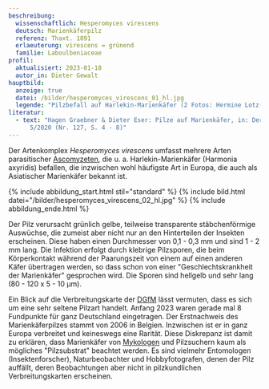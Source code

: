 ```yaml
---
beschreibung:
  wissenschaftlich: Hesperomyces virescens
  deutsch: Marienkäferpilz
  referenz: Thaxt. 1891
  erlaeuterung: virescens = grünend
  familie: Laboulbeniaceae
profil:
  aktualisiert: 2023-01-18
  autor_in: Dieter Gewalt
hauptbild:
  anzeige: true
  datei: /bilder/hesperomyces_virescens_01_hl.jpg
  legende: "Pilzbefall auf Harlekin-Marienkäfer (2 Fotos: Hermine Lotz-Winter)"
literatur:
  - text: "Hagen Graebner & Dieter Eser: Pilze auf Marienkäfer, in: Der Tintling
      5/2020 (Nr. 127, S. 4 - 8)"
---
```

Der Artenkomplex *Hesperomyces virescens* umfasst mehrere Arten parasitischer [Ascomyzeten](<Ascomyzeten "Glossar">), die u. a. Harlekin-Marienkäfer (Harmonia axyridis) befallen, die inzwischen wohl häufigste Art in Europa, die auch als Asiatischer Marienkäfer bekannt ist.

{% include abbildung_start.html stil="standard" %}
{% include bild.html datei="/bilder/hesperomyces_virescens_02_hl.jpg" %}
{% include abbildung_ende.html %}

Der Pilz verursacht grünlich gelbe, teilweise transparente stäbchenförmige Auswüchse, die zumeist aber nicht nur an den Hinterteilen der Insekten erscheinen. Diese haben einen Durchmesser von 0,1 - 0,3 mm und sind 1 - 2 mm lang. Die Infektion erfolgt durch klebrige Pilzsporen, die beim Körperkontakt während der Paarungszeit von einem auf einen anderen Käfer übertragen werden, so dass schon von einer "Geschlechtskrankheit der Marienkäfer" gesprochen wird. Die Sporen sind hellgelb und sehr lang (80 - 120 x 5 - 10 µm).

Ein Blick auf die Verbreitungskarte der [DGfM](<DGfM "Glossar">) lässt vermuten, dass es sich um eine sehr seltene Pilzart handelt. Anfang 2023 waren gerade mal 8 Fundpunkte für ganz Deutschland eingetragen. Der Erstnachweis des Marienkäferpilzes stammt von 2006 in Belgien. Inzwischen ist er in ganz Europa verbreitet und keineswegs eine Rarität. Diese Diskrepanz ist damit zu erklären, dass Marienkäfer von [Mykologen](<Mykologie "Glossar">) und Pilzsuchern kaum als mögliches "Pilzsubstrat" beachtet werden. Es sind vielmehr Entomologen (Insektenforscher), Naturbeobachter und Hobbyfotografen, denen der Pilz auffällt, deren Beobachtungen aber nicht in pilzkundlichen Verbreitungskarten erscheinen.